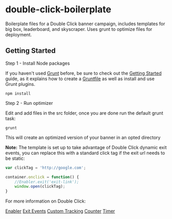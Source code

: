 # double-click-boilerplate
Boilerplate files for a Double Click banner campaign, includes templates for big box, leaderboard, and skyscraper. Uses grunt to optimize files for deployment.

## Getting Started

Step 1 - Install Node packages

If you haven't used [Grunt](http://gruntjs.com/) before, be sure to check out the [Getting Started](http://gruntjs.com/getting-started) guide, as it explains how to create a [Gruntfile](http://gruntjs.com/sample-gruntfile) as well as install and use Grunt plugins.

```shell
npm install
```

Step 2 - Run optimizer

Edit and add files in the src folder, once you are done run the default grunt task:

```shell
grunt
```

This will create an optimized version of your banner in an opted directory

**Note:** The template is set up to take advantage of Double Click dynamic exit events, you can replace this with a standard click tag if the exit url needs to be static:

```js
var clickTag = 'http://google.com';

container.onclick = function() {
    //Enabler.exit('exit-link');
    window.open(clickTag);
}
```

For more information on Double Click:

[Enabler](https://support.google.com/richmedia/answer/2922448?hl=en&ref_topic=2922400)
[Exit Events](https://support.google.com/richmedia/answer/2922415?hl=en)
[Custom Tracking](https://support.google.com/richmedia/answer/2672519?hl=en&ref_topic=2922400)
[Counter](https://support.google.com/richmedia/answer/2672585?hl=en&ref_topic=2922400)
[Timer](https://support.google.com/richmedia/answer/2672558?hl=en&ref_topic=2922400)